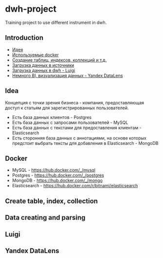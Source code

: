 # dwh-project
Training project to use different instrument in dwh.
## Introduction
- [Идея](#Idea)  
- [Используемые docker](#Docker)
- [Создание таблиц, индексов, коллекций и т.д.](#Create-table-index-collection)
- [Загрузка данных в источники](#Data-creating-and-parsing)
- [Загрузка данных в dwh - Luigi](#Luigi)
- [Немного BI, визуализация данных - Yandex DataLens](#Yandex-DataLens) 
## Idea 
Концепция с точки зрения бизнеса - компания, предоставляющая доступ к статьям для зарегистрированных пользователей.
- Есть база данных клиентов - Postgres
- Есть база данных с запросами пользователей - MySQL
- Есть база данных с текстами для предоставления клиентам - Elasticsearch
- Есть сторонняя база данных с аннотациями, на основе которых предстоит выбрать тексты для добавления в Elasticsearch - MongoDB  
## Docker
- MySQL - https://hub.docker.com/_/mysql 
- Postgres - https://hub.docker.com/_/postgres
- MongoDB - https://hub.docker.com/_/mongo
- Elasticsearch - https://hub.docker.com/r/bitnami/elasticsearch 
## Create table, index, collection
## Data creating and parsing
## Luigi
## Yandex DataLens
